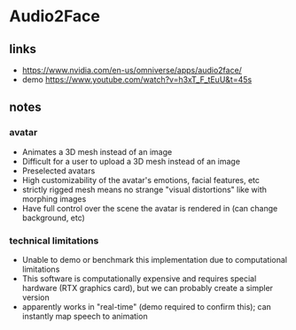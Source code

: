 # Audio2Face

## links
- https://www.nvidia.com/en-us/omniverse/apps/audio2face/
- demo https://www.youtube.com/watch?v=h3xT_F_tEuU&t=45s

## notes
### avatar
- Animates a 3D mesh instead of an image
- Difficult for a user to upload a 3D mesh instead of an image
- Preselected avatars
- High customizability of the avatar's emotions, facial features, etc
- strictly rigged mesh means no strange "visual distortions" like with morphing images
- Have full control over the scene the avatar is rendered in (can change background, etc)

### technical limitations
- Unable to demo or benchmark this implementation due to computational limitations
- This software is computationally expensive and requires special hardware (RTX graphics card), but we can probably create a simpler version
- apparently works in "real-time" (demo required to confirm this); can instantly map speech to animation